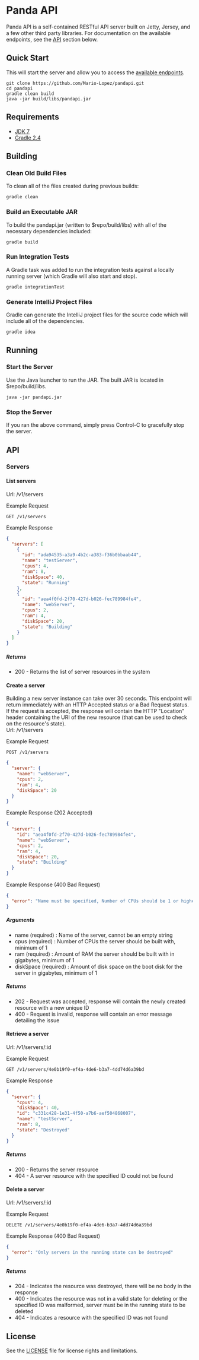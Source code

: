 Panda API
=========

Panda API is a self-contained RESTful API server built on Jetty, Jersey, and a few other third party libraries.
For documentation on the available endpoints, see the [API](#api) section below.

## Quick Start
This will start the server and allow you to access the [available endpoints](#api).  

```console  
git clone https://github.com/Mario-Lopez/pandapi.git  
cd pandapi  
gradle clean build  
java -jar build/libs/pandapi.jar  
```

## Requirements
* [JDK 7](http://www.oracle.com/technetwork/java/javase/downloads/jdk7-downloads-1880260.html)
* [Gradle 2.4](https://gradle.org/downloads/)

## Building
### Clean Old Build Files
To clean all of the files created during previous builds:
  
```console
gradle clean  
```

### Build an Executable JAR
To build the pandapi.jar (written to $repo/build/libs) with all of the necessary dependencies included:
  
```console
gradle build  
```

### Run Integration Tests
A Gradle task was added to run the integration tests against a locally running server (which
Gradle will also start and stop).
  
```console
gradle integrationTest  
```

### Generate IntelliJ Project Files
Gradle can generate the IntelliJ project files for the source code which will include all of the dependencies.
  
```console  
gradle idea
```

## Running
### Start the Server
Use the Java launcher to run the JAR.  The built JAR is located in $repo/build/libs.
  
```console
java -jar pandapi.jar  
```

### Stop the Server
If you ran the above command, simply press Control-C to gracefully stop the server.

## API
### Servers
#### List servers
Url: /v1/servers
  
Example Request  
```
GET /v1/servers
```
Example Response  
```JSON
{
  "servers": [
    {
      "id": "ada94535-a3a9-4b2c-a383-f36b0bbaab44",
      "name": "testServer",
      "cpus": 4,
      "ram": 8,
      "diskSpace": 40,
      "state": "Running"
    },
    {
      "id": "aea4f0fd-2f70-427d-b026-fec789984fe4",
      "name": "webServer",
      "cpus": 2,
      "ram": 4,
      "diskSpace": 20,
      "state": "Building"
    }
  ]
}
```
##### Returns
* 200 - Returns the list of server resources in the system
  
#### Create a server
Building a new server instance can take over 30 seconds.  This endpoint will return immediately with an HTTP Accepted
status or a Bad Request status.  If the request is accepted, the response will contain the HTTP "Location" header
containing the URI of the new resource (that can be used to check on the resource's state).  
Url: /v1/servers  
  
Example Request  
```
POST /v1/servers
```
```JSON
{
  "server": {
    "name": "webServer",
    "cpus": 2,
    "ram": 4,
    "diskSpace": 20
  }
}
```
Example Response (202 Accepted)  
```JSON
{
  "server": {
    "id": "aea4f0fd-2f70-427d-b026-fec789984fe4",
    "name": "webServer",
    "cpus": 2,
    "ram": 4,
    "diskSpace": 20,
    "state": "Building"
  }
}
```
Example Response (400 Bad Request)  
```JSON
{
  "error": "Name must be specified, Number of CPUs should be 1 or higher"
}
```
##### Arguments
* name (required)
  : Name of the server, cannot be an empty string
* cpus (required)
  : Number of CPUs the server should be built with, minimum of 1
* ram (required)
  : Amount of RAM the server should be built with in gigabytes, minimum of 1
* diskSpace (required)
  : Amount of disk space on the boot disk for the server in gigabytes, minimum of 1
  
##### Returns
* 202 - Request was accepted, response will contain the newly created resource with a new unique ID  
* 400 - Request is invalid, response will contain an error message detailing the issue
  
#### Retrieve a server
Url: /v1/servers/:id  
  
Example Request
```
GET /v1/servers/4e0b19f0-ef4a-4de6-b3a7-4dd74d6a39bd
```
Example Response
```JSON
{
  "server": {
    "cpus": 4,
    "diskSpace": 40,
    "id": "c331c428-1e31-4f50-a7b6-aef504868007",
    "name": "testServer",
    "ram": 8,
    "state": "Destroyed"
  }
}
```
##### Returns
* 200 - Returns the server resource
* 404 - A server resource with the specified ID could not be found
  
#### Delete a server
Url: /v1/servers/:id
  
Example Request
```
DELETE /v1/servers/4e0b19f0-ef4a-4de6-b3a7-4dd74d6a39bd
```
Example Response (400 Bad Request)
```JSON
{
  "error": "Only servers in the running state can be destroyed"
}
```
##### Returns
* 204 - Indicates the resource was destroyed, there will be no body in the response
* 400 - Indicates the resource was not in a valid state for deleting or the specified ID was malformed, server must be in the running state to be deleted
* 404 - Indicates a resource with the specified ID was not found

## License
See the [LICENSE](LICENSE.txt) file for license rights and limitations.
